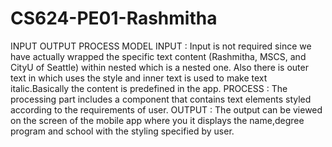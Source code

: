 # CS624-PE01-Rashmitha
INPUT OUTPUT PROCESS MODEL
INPUT : Input is not required since we have actually wrapped the specific text content (Rashmitha, MSCS, and CityU of Seattle) within nested <text> which is a nested one. Also there is outer text in which uses the style and inner text is used to make text italic.Basically the content is predefined in the app.
PROCESS : The processing part includes a component that contains text elements styled according to the requirements of user.
OUTPUT : The output can be viewed on the screen of the mobile app where you it displays the name,degree program and school with the styling specified by user.
